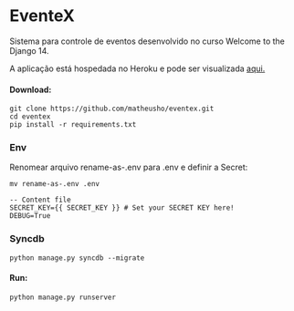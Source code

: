 EventeX
=======

Sistema para controle de eventos desenvolvido no curso Welcome to the Django 14.

A aplicação está hospedada no Heroku e pode ser visualizada [aqui.](http://eventex-matheus.herokuapp.com/)

#### Download:

    git clone https://github.com/matheusho/eventex.git
    cd eventex
    pip install -r requirements.txt

### Env

Renomear arquivo rename-as-.env para .env e definir a Secret:

    mv rename-as-.env .env

    -- Content file
    SECRET_KEY={{ SECRET_KEY }} # Set your SECRET KEY here!
    DEBUG=True

### Syncdb ###
    python manage.py syncdb --migrate

#### Run:

    python manage.py runserver
